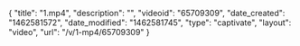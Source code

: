 {
    "title": "1.mp4",
    "description": "",
    "videoid": "65709309",
    "date_created": "1462581572",
    "date_modified": "1462581745",
    "type": "captivate",
    "layout": "video",
    "url": "\/v\/1-mp4\/65709309"
}